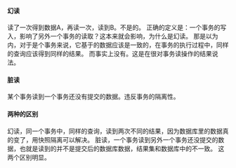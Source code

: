 #### 幻读
读了一次得到数据A，再读一次，读到B。不是的。
正确的定义是：一个事务的写入，影响了另外一个事务的读取？这本来就会影响，为什么是幻读。
那是以为内，对于是个事务来说，它基于的数据应该是一致的，在事务的执行过程中，同样的查询应该得到同样的结果。
而事实上没有。这是在很对事务读操作的结果说法。

#### 脏读
某个事务读到一个事务还没有提交的数据。违反事务的隔离性。

#### 两种的区别
幻读，同一个事务中，同样的查询，读到两次不同的结果，因为数据库里的数据真的变了，用快照隔离可以解决。
脏读，一个事务读到另外一个事务还没提交的数据，也就是读到的并不是提交后的数据库数据，结果集和数据库中的不一致。
这两个区别明显。
